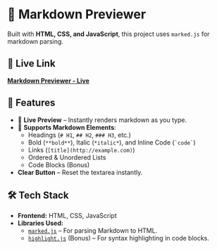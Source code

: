 # 📝 Markdown Previewer

Built with **HTML, CSS, and JavaScript**, this project uses `marked.js` for markdown parsing.

## 🔗 Live Link
[**Markdown Previewer - Live**](https://markdown-previewer-apps.netlify.app/)

## 🚀 Features
- 📝 **Live Preview** – Instantly renders markdown as you type.
- 🎨 **Supports Markdown Elements**:
  - Headings (`# H1`, `## H2`, `### H3`, etc.)
  - Bold (`**bold**`), Italic (`*italic*`), and Inline Code (`` `code` ``)
  - Links (`[title](http://example.com)`)
  - Ordered & Unordered Lists
  - Code Blocks (Bonus)
- **Clear Button** – Reset the textarea instantly.

## 🛠 Tech Stack
- **Frontend:** HTML, CSS, JavaScript
- **Libraries Used:**
  - [`marked.js`](https://marked.js.org/) – For parsing Markdown to HTML.
  - [`highlight.js`](https://highlightjs.org/) (Bonus) – For syntax highlighting in code blocks.

